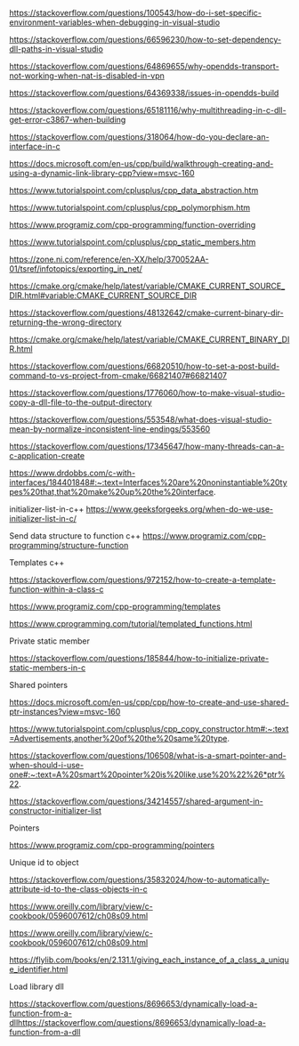 https://stackoverflow.com/questions/100543/how-do-i-set-specific-environment-variables-when-debugging-in-visual-studio

https://stackoverflow.com/questions/66596230/how-to-set-dependency-dll-paths-in-visual-studio

https://stackoverflow.com/questions/64869655/why-opendds-transport-not-working-when-nat-is-disabled-in-vpn

https://stackoverflow.com/questions/64369338/issues-in-opendds-build

https://stackoverflow.com/questions/65181116/why-multithreading-in-c-dll-get-error-c3867-when-building

https://stackoverflow.com/questions/318064/how-do-you-declare-an-interface-in-c

https://docs.microsoft.com/en-us/cpp/build/walkthrough-creating-and-using-a-dynamic-link-library-cpp?view=msvc-160

https://www.tutorialspoint.com/cplusplus/cpp_data_abstraction.htm 

https://www.tutorialspoint.com/cplusplus/cpp_polymorphism.htm 

https://www.programiz.com/cpp-programming/function-overriding 

https://www.tutorialspoint.com/cplusplus/cpp_static_members.htm 

https://zone.ni.com/reference/en-XX/help/370052AA-01/tsref/infotopics/exporting_in_net/ 

https://cmake.org/cmake/help/latest/variable/CMAKE_CURRENT_SOURCE_DIR.html#variable:CMAKE_CURRENT_SOURCE_DIR 

https://stackoverflow.com/questions/48132642/cmake-current-binary-dir-returning-the-wrong-directory 

https://cmake.org/cmake/help/latest/variable/CMAKE_CURRENT_BINARY_DIR.html 

https://stackoverflow.com/questions/66820510/how-to-set-a-post-build-command-to-vs-project-from-cmake/66821407#66821407 

https://stackoverflow.com/questions/1776060/how-to-make-visual-studio-copy-a-dll-file-to-the-output-directory 

https://stackoverflow.com/questions/553548/what-does-visual-studio-mean-by-normalize-inconsistent-line-endings/553560 

https://stackoverflow.com/questions/17345647/how-many-threads-can-a-c-application-create 

https://www.drdobbs.com/c-with-interfaces/184401848#:~:text=Interfaces%20are%20noninstantiable%20types%20that,that%20make%20up%20the%20interface. 

initializer-list-in-c++
https://www.geeksforgeeks.org/when-do-we-use-initializer-list-in-c/ 

Send data structure to function c++ 
https://www.programiz.com/cpp-programming/structure-function 

Templates c++ 

https://stackoverflow.com/questions/972152/how-to-create-a-template-function-within-a-class-c 

https://www.programiz.com/cpp-programming/templates 

https://www.cprogramming.com/tutorial/templated_functions.html 

Private static member 

https://stackoverflow.com/questions/185844/how-to-initialize-private-static-members-in-c 

Shared pointers 

https://docs.microsoft.com/en-us/cpp/cpp/how-to-create-and-use-shared-ptr-instances?view=msvc-160 

https://www.tutorialspoint.com/cplusplus/cpp_copy_constructor.htm#:~:text=Advertisements,another%20of%20the%20same%20type. 

https://stackoverflow.com/questions/106508/what-is-a-smart-pointer-and-when-should-i-use-one#:~:text=A%20smart%20pointer%20is%20like,use%20%22%26*ptr%22. 

https://stackoverflow.com/questions/34214557/shared-argument-in-constructor-initializer-list 

Pointers 

https://www.programiz.com/cpp-programming/pointers 

Unique id to object 

https://stackoverflow.com/questions/35832024/how-to-automatically-attribute-id-to-the-class-objects-in-c 

https://www.oreilly.com/library/view/c-cookbook/0596007612/ch08s09.html 

https://www.oreilly.com/library/view/c-cookbook/0596007612/ch08s09.html 

https://flylib.com/books/en/2.131.1/giving_each_instance_of_a_class_a_unique_identifier.html 

Load library dll 

https://stackoverflow.com/questions/8696653/dynamically-load-a-function-from-a-dllhttps://stackoverflow.com/questions/8696653/dynamically-load-a-function-from-a-dll 
